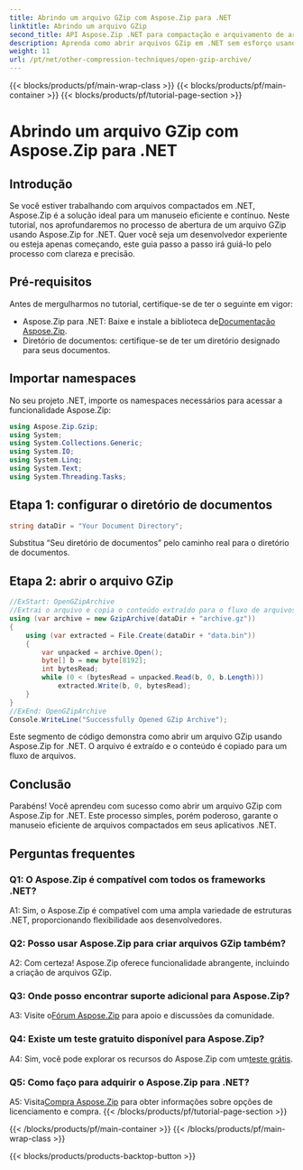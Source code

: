 ```yaml
---
title: Abrindo um arquivo GZip com Aspose.Zip para .NET
linktitle: Abrindo um arquivo GZip
second_title: API Aspose.Zip .NET para compactação e arquivamento de arquivos
description: Aprenda como abrir arquivos GZip em .NET sem esforço usando Aspose.Zip. Siga nosso guia passo a passo para um manuseio de arquivos eficiente e contínuo.
weight: 11
url: /pt/net/other-compression-techniques/open-gzip-archive/
---
```


{{< blocks/products/pf/main-wrap-class >}}
{{< blocks/products/pf/main-container >}}
{{< blocks/products/pf/tutorial-page-section >}}

# Abrindo um arquivo GZip com Aspose.Zip para .NET

## Introdução

Se você estiver trabalhando com arquivos compactados em .NET, Aspose.Zip é a solução ideal para um manuseio eficiente e contínuo. Neste tutorial, nos aprofundaremos no processo de abertura de um arquivo GZip usando Aspose.Zip for .NET. Quer você seja um desenvolvedor experiente ou esteja apenas começando, este guia passo a passo irá guiá-lo pelo processo com clareza e precisão.

## Pré-requisitos

Antes de mergulharmos no tutorial, certifique-se de ter o seguinte em vigor:

-  Aspose.Zip para .NET: Baixe e instale a biblioteca de[Documentação Aspose.Zip](https://reference.aspose.com/zip/net/).
- Diretório de documentos: certifique-se de ter um diretório designado para seus documentos.

## Importar namespaces

No seu projeto .NET, importe os namespaces necessários para acessar a funcionalidade Aspose.Zip:

```csharp
using Aspose.Zip.Gzip;
using System;
using System.Collections.Generic;
using System.IO;
using System.Linq;
using System.Text;
using System.Threading.Tasks;
```

## Etapa 1: configurar o diretório de documentos

```csharp
string dataDir = "Your Document Directory";
```

Substitua “Seu diretório de documentos” pelo caminho real para o diretório de documentos.

## Etapa 2: abrir o arquivo GZip

```csharp
//ExStart: OpenGZipArchive
//Extrai o arquivo e copia o conteúdo extraído para o fluxo de arquivos.
using (var archive = new GzipArchive(dataDir + "archive.gz"))
{
    using (var extracted = File.Create(dataDir + "data.bin"))
    {
        var unpacked = archive.Open();
        byte[] b = new byte[8192];
        int bytesRead;
        while (0 < (bytesRead = unpacked.Read(b, 0, b.Length)))
            extracted.Write(b, 0, bytesRead);
    }
}
//ExEnd: OpenGZipArchive
Console.WriteLine("Successfully Opened GZip Archive");
```

Este segmento de código demonstra como abrir um arquivo GZip usando Aspose.Zip for .NET. O arquivo é extraído e o conteúdo é copiado para um fluxo de arquivos.

## Conclusão

Parabéns! Você aprendeu com sucesso como abrir um arquivo GZip com Aspose.Zip for .NET. Este processo simples, porém poderoso, garante o manuseio eficiente de arquivos compactados em seus aplicativos .NET.

## Perguntas frequentes

### Q1: O Aspose.Zip é compatível com todos os frameworks .NET?

A1: Sim, o Aspose.Zip é compatível com uma ampla variedade de estruturas .NET, proporcionando flexibilidade aos desenvolvedores.

### Q2: Posso usar Aspose.Zip para criar arquivos GZip também?

A2: Com certeza! Aspose.Zip oferece funcionalidade abrangente, incluindo a criação de arquivos GZip.

### Q3: Onde posso encontrar suporte adicional para Aspose.Zip?

 A3: Visite o[Fórum Aspose.Zip](https://forum.aspose.com/c/zip/37) para apoio e discussões da comunidade.

### Q4: Existe um teste gratuito disponível para Aspose.Zip?

 A4: Sim, você pode explorar os recursos do Aspose.Zip com um[teste grátis](https://releases.aspose.com/).

### Q5: Como faço para adquirir o Aspose.Zip para .NET?

 A5: Visita[Compra Aspose.Zip](https://purchase.aspose.com/buy) para obter informações sobre opções de licenciamento e compra.
{{< /blocks/products/pf/tutorial-page-section >}}

{{< /blocks/products/pf/main-container >}}
{{< /blocks/products/pf/main-wrap-class >}}

{{< blocks/products/products-backtop-button >}}
